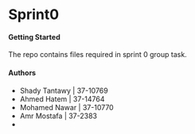 # Sprint0
#### Getting Started
The repo contains files required in sprint 0 group task.
#### Authors
- Shady Tantawy | 37-10769
- Ahmed Hatem | 37-14764
- Mohamed Nawar | 37-10770
- Amr Mostafa | 37-2383
-
